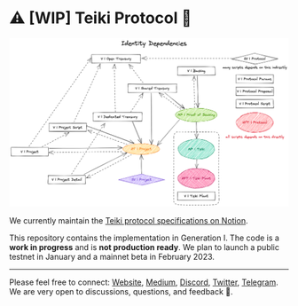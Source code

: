 # :warning: [WIP] Teiki Protocol :construction:

![Teiki protocol identity dependencies](docs/dependencies.png)

We currently maintain the [Teiki protocol specifications on Notion](https://shinka-network.notion.site/Teiki-Protocol-ae97c4c66db447278ea8da9cd7b860a2).

This repository contains the implementation in Generation I. The code is a **work in progress** and is **not production ready**. We plan to launch a public testnet in January and a mainnet beta in February 2023.

---

Please feel free to connect: [Website](https://teiki.network), [Medium](https://teikinetwork.medium.com), [Discord](https://discord.gg/Nfs2Wbr28H), [Twitter](https://twitter.com/TeikiNetwork), [Telegram](https://t.me/teiki_announcement). We are very open to discussions, questions, and feedback :seedling:.
